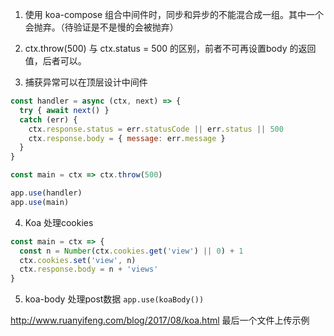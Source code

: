 1. 使用 koa-compose 组合中间件时，同步和异步的不能混合成一组。其中一个会抛弃。（待验证是不是慢的会被抛弃）

2. ctx.throw(500) 与 ctx.status = 500 的区别，前者不可再设置body 的返回值，后者可以。

3. 捕获异常可以在顶层设计中间件
``` javascript
const handler = async (ctx, next) => {
  try { await next() }
  catch (err) {
    ctx.response.status = err.statusCode || err.status || 500
    ctx.response.body = { message: err.message }
  }
}

const main = ctx => ctx.throw(500)

app.use(handler)
app.use(main)
```

4. Koa 处理cookies

``` javascript
const main = ctx => {
  const n = Number(ctx.cookies.get('view') || 0) + 1
  ctx.cookies.set('view', n)
  ctx.response.body = n + 'views'
}
```

5. koa-body 处理post数据 `app.use(koaBody())`

<http://www.ruanyifeng.com/blog/2017/08/koa.html> 最后一个文件上传示例